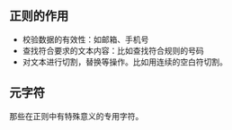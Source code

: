 ## 正则的作用

* 校验数据的有效性：如邮箱、手机号
* 查找符合要求的文本内容：比如查找符合规则的号码
* 对文本进行切割，替换等操作。比如用连续的空白符切割。



## 元字符

那些在正则中有特殊意义的专用字符。



